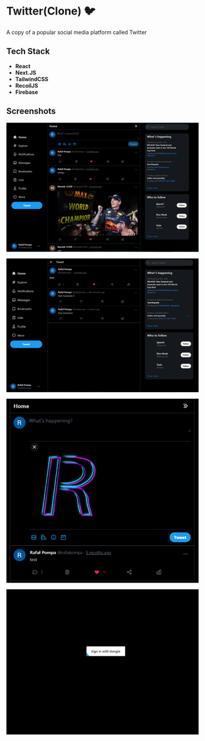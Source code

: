 
# Twitter(Clone) 🐦

A copy of a popular social media platform called Twitter






## Tech Stack

- **React**
- **Next.JS**
- **TailwindCSS**
- **RecoilJS** 
- **Firebase**



## Screenshots

![App Screenshot](https://raw.githubusercontent.com/RiP3rQ/TwitterClone-NextJS-/main/screenshots/twitter_1.PNG)

![App Screenshot](https://raw.githubusercontent.com/RiP3rQ/TwitterClone-NextJS-/main/screenshots/twitter_2.PNG)

![App Screenshot](https://raw.githubusercontent.com/RiP3rQ/TwitterClone-NextJS-/main/screenshots/twitter_3.PNG)

![App Screenshot](https://raw.githubusercontent.com/RiP3rQ/TwitterClone-NextJS-/main/screenshots/twitter_4.PNG)


